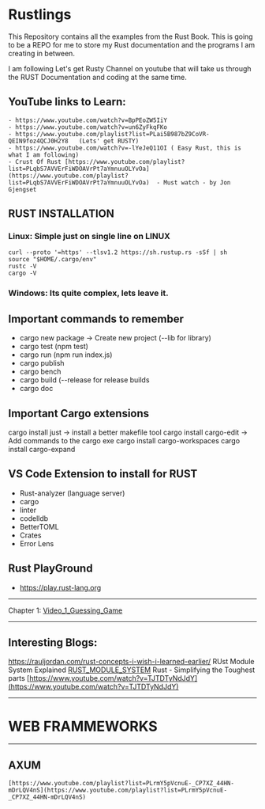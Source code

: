# Rustlings
This Repository contains all the examples from the Rust Book. This is going to be a REPO for me to store my Rust documentation and the programs I am creating in between. 

I am following Let's get Rusty Channel on youtube that will take us through the RUST Documentation and coding at the same time. 

## YouTube links to Learn: 
    - https://www.youtube.com/watch?v=BpPEoZW5IiY
    - https://www.youtube.com/watch?v=un6ZyFkqFKo
    - https://www.youtube.com/playlist?list=PLai5B987bZ9CoVR-QEIN9foz4QCJ0H2Y8   (Lets' get RUSTY)
    - https://www.youtube.com/watch?v=-lYeJeQ11OI ( Easy Rust, this is what I am following)
    - Crust Of Rust [https://www.youtube.com/playlist?list=PLqbS7AVVErFiWDOAVrPt7aYmnuuOLYvOa](https://www.youtube.com/playlist?list=PLqbS7AVVErFiWDOAVrPt7aYmnuuOLYvOa)  - Must watch - by Jon Gjengset



## RUST INSTALLATION
### Linux: Simple just on single line on LINUX 
```
curl --proto '=https' --tlsv1.2 https://sh.rustup.rs -sSf | sh
source "$HOME/.cargo/env"
rustc -V  
cargo -V
```
### Windows: Its quite complex, lets leave it. 


## Important commands to remember
- cargo new package  -> Create new project (--lib for library)
- cargo test (npm test)
- cargo run (npm run index.js)
- cargo publish
- cargo bench
- cargo build   (--release for release builds
- cargo doc

## Important Cargo extensions
cargo install just -> install a better makefile tool
cargo install cargo-edit -> Add commands to the cargo exe
cargo install cargo-workspaces 
cargo install cargo-expand


## VS Code Extension to install for RUST
- Rust-analyzer (language server)
- cargo
- linter
- codelldb
- BetterTOML 
- Crates
- Error Lens

## Rust PlayGround
- https://play.rust-lang.org

--------------------------------------------------------------------

Chapter 1: [Video_1_Guessing_Game](Video_1_Guessing_game/src/main.rs)

--------------------------------------------------------------------
## Interesting Blogs: 
https://rauljordan.com/rust-concepts-i-wish-i-learned-earlier/ 
RUst Module System Explained [RUST_MODULE_SYSTEM](https://www.sheshbabu.com/posts/rust-module-system/)
Rust - Simplifying the Toughest parts [https://www.youtube.com/watch?v=TJTDTyNdJdY](https://www.youtube.com/watch?v=TJTDTyNdJdY)


--------------------------------------------------------------
# WEB FRAMMEWORKS
--------------------------------
## AXUM
    [https://www.youtube.com/playlist?list=PLrmY5pVcnuE-_CP7XZ_44HN-mDrLQV4nS](https://www.youtube.com/playlist?list=PLrmY5pVcnuE-_CP7XZ_44HN-mDrLQV4nS) 

